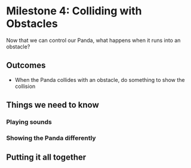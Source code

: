 # Milestone 4: Colliding with Obstacles

Now that we can control our Panda, what happens when it runs into an obstacle? 

## Outcomes

* When the Panda collides with an obstacle, do something to show the collision

## Things we need to know

### Playing sounds

### Showing the Panda differently

## Putting it all together
